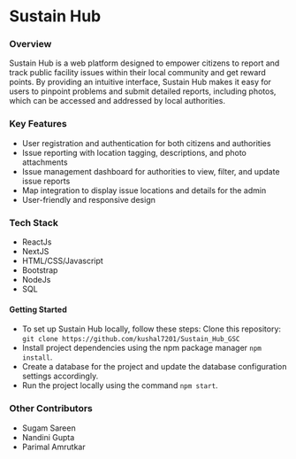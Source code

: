 # Sustain Hub
### Overview
Sustain Hub is a web platform designed to empower citizens to report and track public facility issues within their local community and get reward points. By providing an intuitive interface, Sustain Hub makes it easy for users to pinpoint problems and submit detailed reports, including photos, which can be accessed and addressed by local authorities.
### Key Features
- User registration and authentication for both citizens and authorities
- Issue reporting with location tagging, descriptions, and photo attachments
- Issue management dashboard for authorities to view, filter, and update issue reports
- Map integration to display issue locations and details for the admin
- User-friendly and responsive design

### Tech Stack
- ReactJs
- NextJS
- HTML/CSS/Javascript
- Bootstrap
- NodeJs
- SQL


#### Getting Started
- To set up Sustain Hub locally, follow these steps:
Clone this repository: ```git clone https://github.com/kushal7201/Sustain_Hub_GSC```
- Install project dependencies using the npm package manager ```npm install```.
- Create a database for the project and update the database configuration settings accordingly.
- Run the project locally using the command ```npm start```.

### Other Contributors
- Sugam Sareen
- Nandini Gupta
- Parimal Amrutkar
